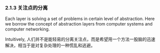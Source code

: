 ### 2.1.3 关注点的分离

Each layer is solving a set of problems in certain level of abstraction. Here we borrow the concept of abstraction layers from computer systems and computer networking.

Intuitively, 人们并不是能轻易的分离关注点，而是希望用一个方法一股脑的迅速解决，相当于是对复杂处理的一种慌乱和逃避。